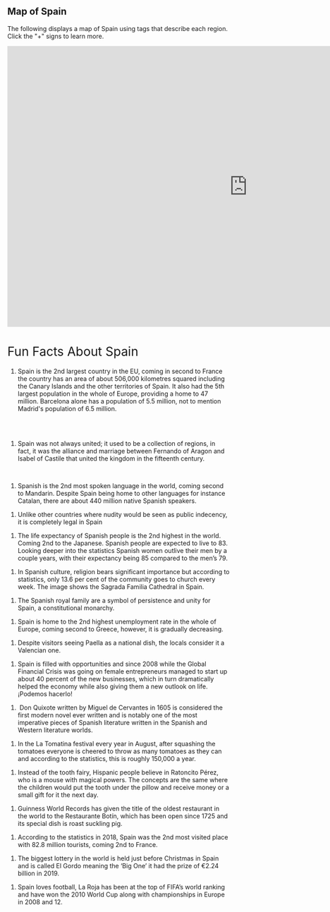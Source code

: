 <div class="container">
  <h2>Map of Spain</h2>
  <p>The following displays a map of Spain using tags that describe each region. Click the "+" signs to learn more.</p>
 </div>
 
 
 <iframe src="https://amayazemmanuel.h5p.com/content/1291194067892799907/embed" width="1088" height="637" frameborder="0" allowfullscreen="allowfullscreen" allow="geolocation *; microphone *; camera *; midi *; encrypted-media *"></iframe><script src="https://amayazemmanuel.h5p.com/js/h5p-resizer.js" charset="UTF-8"></script>

<h1><span style="font-weight: 400;">Fun Facts About Spain</span></h1>
<ol>
<li style="font-weight: 400;" aria-level="1"><span style="font-weight: 400;">Spain is the 2nd largest country in the EU, coming in second to France the country has an area of about 506,000 kilometres squared including the Canary Islands and the other territories of Spain. It also had the 5th largest population in the whole of Europe, providing a home to 47 million. Barcelona alone has a population of 5.5 million, not to mention Madrid's population of 6.5 million.&nbsp;</span></li>
</ol>
<p><br /><br /></p>
<ol>
<li style="font-weight: 400;" aria-level="1"><span style="font-weight: 400;">Spain was not always united; it used to be a collection of regions, in fact, it was the alliance and marriage between Fernando of Aragon and Isabel of Castile that united the kingdom in the fifteenth century.&nbsp;</span></li>
</ol>
<p>&nbsp;</p>
<ol>
<li style="font-weight: 400;" aria-level="1"><span style="font-weight: 400;">Spanish is the 2nd most spoken language in the world, coming second to Mandarin. Despite Spain being home to other languages for instance Catalan, there are about 440 million native Spanish speakers.&nbsp;</span></li>
</ol>
<ol>
<li style="font-weight: 400;" aria-level="1"><span style="font-weight: 400;">Unlike other countries where nudity would be seen as public indecency, it is completely legal in Spain&nbsp;</span></li>
</ol>
<ol>
<li style="font-weight: 400;" aria-level="1"><span style="font-weight: 400;">The life expectancy of Spanish people is the 2nd highest in the world. Coming 2nd to the Japanese. Spanish people are expected to live to 83. Looking deeper into the statistics Spanish women outlive their men by a couple years, with their expectancy being 85 compared to the men&rsquo;s 79.&nbsp;</span></li>
</ol>
<ol>
<li style="font-weight: 400;" aria-level="1"><span style="font-weight: 400;">In Spanish culture, religion bears significant importance but according to statistics, only 13.6 per cent of the community goes to church every week. The image shows the Sagrada Familia Cathedral in Spain.&nbsp;</span></li>
</ol>
<ol>
<li style="font-weight: 400;" aria-level="1"><span style="font-weight: 400;">The Spanish royal family are a symbol of persistence and unity for Spain, a constitutional monarchy.&nbsp;</span></li>
</ol>
<ol>
<li style="font-weight: 400;" aria-level="1"><span style="font-weight: 400;">Spain is home to the 2nd highest unemployment rate in the whole of Europe, coming second to Greece, however, it is gradually decreasing.&nbsp;</span></li>
</ol>
<ol>
<li style="font-weight: 400;" aria-level="1"><span style="font-weight: 400;">Despite visitors seeing Paella as a national dish, the locals consider it a Valencian one.&nbsp;</span></li>
</ol>
<ol>
<li style="font-weight: 400;" aria-level="1"><span style="font-weight: 400;">Spain is filled with opportunities and since 2008 while the Global Financial Crisis was going on female entrepreneurs managed to start up about 40 percent of the new businesses, which in turn dramatically helped the economy while also giving them a new outlook on life. &iexcl;Podemos hacerlo!</span></li>
</ol>
<ol>
<li style="font-weight: 400;" aria-level="1"><span style="font-weight: 400;">&nbsp;Don Quixote written by Miguel de Cervantes in 1605 is considered the first modern novel ever written and is notably one of the most imperative pieces of Spanish literature written in the Spanish and Western literature worlds.&nbsp;</span></li>
</ol>
<ol>
<li style="font-weight: 400;" aria-level="1"><span style="font-weight: 400;">In the La Tomatina festival every year in August, after squashing the tomatoes everyone is cheered to throw as many tomatoes as they can and according to the statistics, this is roughly 150,000 a year.&nbsp;</span></li>
</ol>
<ol>
<li style="font-weight: 400;" aria-level="1"><span style="font-weight: 400;">Instead of the tooth fairy, Hispanic people believe in Ratoncito P&eacute;rez, who is a mouse with magical powers. The concepts are the same where the children would put the tooth under the pillow and receive money or a small gift for it the next day.&nbsp;</span></li>
</ol>
<ol>
<li style="font-weight: 400;" aria-level="1"><span style="font-weight: 400;">Guinness World Records has given the title of the oldest restaurant in the world to the Restaurante Bot&iacute;n, which has been open since 1725 and its special dish is roast suckling pig.&nbsp;</span></li>
</ol>
<ol>
<li style="font-weight: 400;" aria-level="1"><span style="font-weight: 400;">According to the statistics in 2018, Spain was the 2nd most visited place with 82.8 million tourists, coming 2nd to France.</span></li>
</ol>
<ol>
<li style="font-weight: 400;" aria-level="1"><span style="font-weight: 400;">The biggest lottery in the world is held just before Christmas in Spain and is called El Gordo meaning the &lsquo;Big One&rsquo; it had the prize of &euro;2.24 billion in 2019.&nbsp;</span></li>
</ol>
<ol>
<li style="font-weight: 400;" aria-level="1"><span style="font-weight: 400;">Spain loves football, La Roja has been at the top of FIFA&rsquo;s world ranking and have won the 2010 World Cup along with championships in Europe in 2008 and 12.&nbsp;&nbsp;</span></li>
</ol>	
